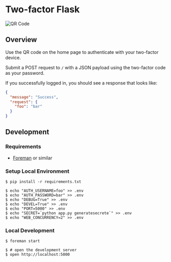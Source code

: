 # Two-factor Flask

![QR Code](http://chart.apis.google.com/chart?cht=qr&chs=250x250&chl=https%3A%2F%2Fgithub.com%2Fjosephabrahams%2Ftwo-factor-flask)

## Overview

Use the QR code on the home page to authenticate with your two-factor device.

Submit a POST request to `/` with a JSON payload using the
two-factor code as your password.


If you successfully logged in, you should see a response that looks like:

```json
{
  "message": "Success",
  "request": {
    "foo": "bar"
  }
}
```

## Development

### Requirements

- [Foreman](https://github.com/ddollar/foreman) or similar

### Setup Local Environment

    $ pip install -r requirements.txt

    $ echo "AUTH_USERNAME=foo" >> .env
    $ echo "AUTH_PASSWORD=bar" >> .env
    $ echo "DEBUG=True" >> .env
    $ echo "DEVEL=True" >> .env
    $ echo "PORT=5000" >> .env
    $ echo "SECRET=`python app.py generatesecrete`" >> .env
    $ echo "WEB_CONCURRENCY=2" >> .env

### Local Development

    $ foreman start

    $ # open the development server
    $ open http://localhost:5000
